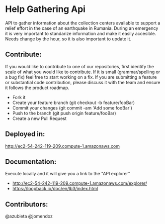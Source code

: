 # Help Gathering Api

API to gather information about the collection centers available to support a relief effort in the case of an earthquake in Rumania. During an emergency it is very important to standarize information and make it easily accesible. Needs change by the hour, so it is also important to update it.

## Contribute:
If you would like to contribute to one of our repositories, first identify the scale of what you would like to contribute. If it is small (grammar/spelling or a bug fix) feel free to start working on a fix. If you are submitting a feature or substantial code contribution, please discuss it with the team and ensure it follows the product roadmap.

* Fork it
* Create your feature branch (git checkout -b feature/fooBar)
* Commit your changes (git commit -am 'Add some fooBar')
* Push to the branch (git push origin feature/fooBar)
* Create a new Pull Request

## Deployed in:
http://ec2-54-242-119-209.compute-1.amazonaws.com

## Documentation:
Execute locally and it will give you a link to the "API explorer"
 - http://ec2-54-242-119-209.compute-1.amazonaws.com/explorer/
 - https://loopback.io/doc/en/lb3/index.html

## Contributors:
@azubieta
@jomendoz
